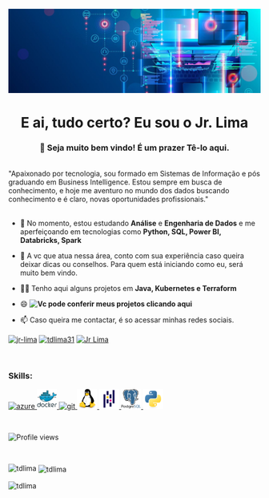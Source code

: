 ![banner](https://github.com/tdlima/images/blob/main/BRPT_HeroImage_Applications_16.jpg?raw=true)


<h1 align="center">E ai, tudo certo? Eu sou o Jr. Lima</h1>
<h3 align="center"> 👋 Seja muito bem vindo! É um prazer Tê-lo aqui.</h3>

<br/>
"Apaixonado por tecnologia, sou formado em Sistemas de Informação e pós graduando em Business Intelligence. Estou sempre em busca de conhecimento, e hoje me aventuro no mundo dos dados buscando conhecimento e é claro, novas oportunidades profissionais."
<br/>
<br/>

- 🔭 No momento, estou estudando **Análise** e **Engenharia de Dados** e me aperfeiçoando em tecnologias como **Python, SQL, Power BI, Databricks, Spark** 

- 🤔 A vc que atua nessa área, conto com sua experiência caso queira deixar dicas ou conselhos. Para quem está iniciando como eu, será muito bem vindo. 

- 👨‍💻 Tenho aqui alguns projetos em **Java, Kubernetes e Terraform**

- 😄 **![Vc pode conferir meus projetos clicando aqui](https://github.com/tdlima?tab=repositories)** 

- 📫 Caso queira me contactar, é so acessar minhas redes sociais. 

<p align="left">
<a href="https://linkedin.com/in/jr-lima" target="blank"><img align="center" src="https://raw.githubusercontent.com/rahuldkjain/github-profile-readme-generator/master/src/images/icons/Social/linked-in-alt.svg" alt="jr-lima" height="30" width="40" /></a>
<a href="https://instagram.com/tdlima31" target="blank"><img align="center" src="https://raw.githubusercontent.com/rahuldkjain/github-profile-readme-generator/master/src/images/icons/Social/instagram.svg" alt="tdlima31" height="30" width="40" /></a>
<a href="https://discord.gg/Jr Lima" target="blank"><img align="center" src="https://raw.githubusercontent.com/rahuldkjain/github-profile-readme-generator/master/src/images/icons/Social/discord.svg" alt="Jr Lima" height="30" width="40" /></a>
</p>
<br/>

<h3 align="left">Skills:</h3>
<p align="left"> <a href="https://azure.microsoft.com/en-in/" target="_blank" rel="noreferrer"> <img src="https://www.vectorlogo.zone/logos/microsoft_azure/microsoft_azure-icon.svg" alt="azure" width="40" height="40"/> </a> <a href="https://www.docker.com/" target="_blank" rel="noreferrer"> <img src="https://raw.githubusercontent.com/devicons/devicon/master/icons/docker/docker-original-wordmark.svg" alt="docker" width="40" height="40"/> </a> <a href="https://git-scm.com/" target="_blank" rel="noreferrer"> <img src="https://www.vectorlogo.zone/logos/git-scm/git-scm-icon.svg" alt="git" width="40" height="40"/> </a> <a href="https://www.linux.org/" target="_blank" rel="noreferrer"> <img src="https://raw.githubusercontent.com/devicons/devicon/master/icons/linux/linux-original.svg" alt="linux" width="40" height="40"/> </a> <a href="https://pandas.pydata.org/" target="_blank" rel="noreferrer"> <img src="https://raw.githubusercontent.com/devicons/devicon/2ae2a900d2f041da66e950e4d48052658d850630/icons/pandas/pandas-original.svg" alt="pandas" width="40" height="40"/> </a> <a href="https://www.postgresql.org" target="_blank" rel="noreferrer"> <img src="https://raw.githubusercontent.com/devicons/devicon/master/icons/postgresql/postgresql-original-wordmark.svg" alt="postgresql" width="40" height="40"/> </a> <a href="https://www.python.org" target="_blank" rel="noreferrer"> <img src="https://raw.githubusercontent.com/devicons/devicon/master/icons/python/python-original.svg" alt="python" width="40" height="40"/> </a> </p>
<br/>


![Profile views](https://gpvc.arturio.dev/tdlima)  

<br/>
<p><img align="left" src="https://github-readme-stats.vercel.app/api/top-langs?username=tdlima&show_icons=true&theme=dark&locale=en&layout=compact" alt="tdlima" /></p>

<p>&nbsp;<img align="center" src="https://github-readme-stats.vercel.app/api?username=tdlima&show_icons=true&theme=dark&locale=en" alt="tdlima" /></p>

<p><img align="center" src="https://github-readme-streak-stats.herokuapp.com/?user=tdlima&theme=dark" alt="tdlima" /></p>
